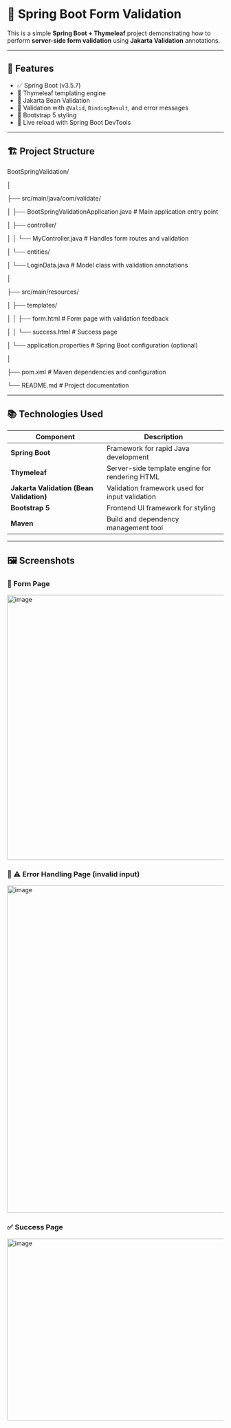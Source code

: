 # 🧾 Spring Boot Form Validation 

This is a simple **Spring Boot + Thymeleaf** project demonstrating how to perform **server-side form validation** using **Jakarta Validation** annotations.

---

## 🚀 Features

- ✅ Spring Boot (v3.5.7)
- 🧩 Thymeleaf templating engine
- 🧠 Jakarta Bean Validation 
- 🧰 Validation with `@Valid`, `BindingResult`, and error messages
- 🎨 Bootstrap 5 styling
- 🔄 Live reload with Spring Boot DevTools

---

## 🏗️ Project Structure

BootSpringValidation/

│

├── src/main/java/com/validate/

│ ├── BootSpringValidationApplication.java # Main application entry point

│ ├── controller/

│ │ └── MyController.java # Handles form routes and validation

│ └── entities/

│ └── LoginData.java # Model class with validation annotations

│

├── src/main/resources/

│ ├── templates/

│ │ ├── form.html # Form page with validation feedback

│ │ └── success.html # Success page

│ └── application.properties # Spring Boot configuration (optional)

│

├── pom.xml # Maven dependencies and configuration

└── README.md # Project documentation


---

## 📚 Technologies Used

| Component | Description |
|------------|-------------|
| **Spring Boot** | Framework for rapid Java development |
| **Thymeleaf** | Server-side template engine for rendering HTML |
| **Jakarta Validation (Bean Validation)** | Validation framework used for input validation |
| **Bootstrap 5** | Frontend UI framework for styling |
| **Maven** | Build and dependency management tool |

---
## 🖼️ Screenshots

### 🧾 Form Page
<img width="1457" height="615" alt="image" src="https://github.com/user-attachments/assets/f0e64792-f4e4-4a0b-9d81-d2de25e5761a" />

### 🧾 ⚠️ Error Handling Page (invalid input)
<img width="1366" height="760" alt="image" src="https://github.com/user-attachments/assets/65d3855d-c362-4f0d-a69e-21c01fb76183" />

### ✅ Success Page
<img width="837" height="422" alt="image" src="https://github.com/user-attachments/assets/7d5ebe32-df03-41f0-9594-5d85b8c4af54" />
